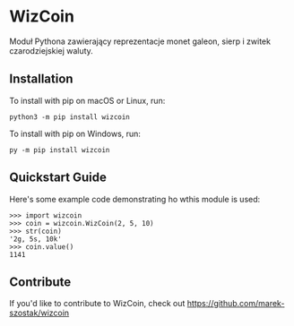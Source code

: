 # WizCoin


Moduł Pythona zawierający reprezentacje monet galeon, sierp i zwitek czarodziejskiej waluty.

## Installation

To install with pip on macOS or Linux, run:

    python3 -m pip install wizcoin

To install with pip on Windows, run:

    py -m pip install wizcoin

## Quickstart Guide

Here's some example code demonstrating ho wthis module is used:

    >>> import wizcoin
    >>> coin = wizcoin.WizCoin(2, 5, 10)
    >>> str(coin)
    '2g, 5s, 10k'
    >>> coin.value()
    1141

## Contribute

If you'd like to contribute to WizCoin, check out https://github.com/marek-szostak/wizcoin
